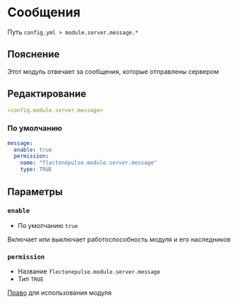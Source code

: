 # Сообщения
Путь `config.yml > module.server.message.*`

## Пояснение
Этот модуль отвечает за сообщения, которые отправлены сервером

## Редактирование
```yaml
<config.module.server.message>
```

### По умолчанию
```yaml
message:
  enable: true
  permission:
    name: "flectonepulse.module.server.message"
    type: TRUE
```

## Параметры

### `enable`
- По умолчанию `true`

Включает или выключает работоспособность модуля и его наследников

### `permission`
- Название `flectonepulse.module.server.message`
- Тип `TRUE`

[Право](/ru/config/module/#пояснение) для использования модуля
